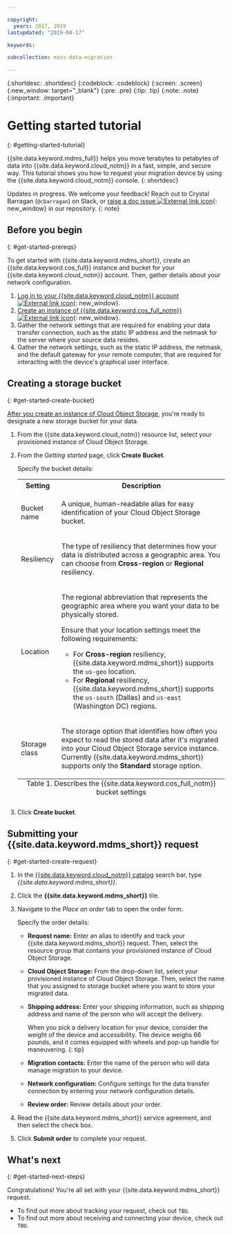 ```yaml
---

copyright:
  years: 2017, 2019
lastupdated: "2019-04-17"

keywords:

subcollection: mass-data-migration

---
```


{:shortdesc: .shortdesc}
{:codeblock: .codeblock}
{:screen: .screen}
{:new_window: target="_blank"}
{:pre: .pre}
{:tip: .tip}
{:note: .note}
{:important: .important}

# Getting started tutorial
{: #getting-started-tutorial}

{{site.data.keyword.mdms_full}} helps you move terabytes to petabytes of data into {{site.data.keyword.cloud_notm}} in a fast, simple, and secure way. This tutorial shows you how to request your migration device by using the {{site.data.keyword.cloud_notm}} console.
{: shortdesc}

Updates in progress. We welcome your feedback! Reach out to Crystal Barragan (`@cbarragan`) on Slack, or [raise a doc issue ![External link icon](../../icons/launch-glyph.svg "External link icon")](https://github.ibm.com/Bluemix-Docs/mass-data-migration/issues){: new_window} in our repository.
{: note}

## Before you begin
{: #get-started-prereqs}

To get started with {{site.data.keyword.mdms_short}}, create an {{site.data.keyword.cos_full}} instance and bucket for your {{site.data.keyword.cloud_notm}} account. Then, gather details about your network configuration.

1. [Log in to your {{site.data.keyword.cloud_notm}} account ![External link icon](../../icons/launch-glyph.svg "External link icon")](https://{DomainName}){: new_window}.
2. [Create an instance of {{site.data.keyword.cos_full_notm}} ![External link icon](../../icons/launch-glyph.svg "External link icon")](https://{DomainName}/catalog/services/cloud-object-storage){: new_window}.
3. Gather the network settings that are required for enabling your data transfer connection, such as the static IP address and the netmask for the server where your source data resides.
4. Gather the network settings, such as the static IP address, the netmask, and the default gateway for your remote computer, that are required for interacting with the device's graphical user interface.

## Creating a storage bucket
{: #get-started-create-bucket}

[After you create an instance of Cloud Object Storage](https://{DomainName}/catalog/services/cloud-object-storage), you're ready to designate a new storage bucket for your data. 

1. From the {{site.data.keyword.cloud_notm}} resource list, select your provisioned instance of Cloud Object Storage.
2. From the _Getting started_ page, click **Create Bucket**.

   Specify the bucket details:

    <table>
      <tr>
        <th>Setting</th>
        <th>Description</th>
      </tr>
      <tr>
        <td>Bucket name</td>
        <td>
          <p>A unique, human-readable alias for easy identification of your Cloud Object Storage bucket.</p>
        </td>
      </tr>
      <tr>
        <td>Resiliency</td>
        <td>
          <p>The type of resiliency that determines how your data is distributed across a geographic area. You can choose from <b>Cross-region</b> or <b>Regional</b> resiliency.</p>
        </td>
      </tr>
      <tr>
        <td>Location</td>
        <td>
          <p>The regional abbreviation that represents the geographic area where you want your data to be physically stored.</p>
          <p>Ensure that your location settings meet the following requirements:</p>
          <p>
            <ul>
              <li>For <b>Cross-region</b> resiliency, {{site.data.keyword.mdms_short}} supports the <code>us-geo</code> location.</li>
              <li>For <b>Regional</b> resiliency, {{site.data.keyword.mdms_short}} supports the <code>us-south</code> (Dallas) and <code>us-east</code> (Washington DC) regions.</li>
            </ul>
          </p>
        </td>
      </tr>
      <tr>
        <td>Storage class</td>
        <td>
          <p>The storage option that identifies how often you expect to read the stored data after it's migrated into your Cloud Object Storage service instance. Currently {{site.data.keyword.mdms_short}} supports only the <b>Standard</b> storage option.</p>
        </td>
      </tr>
      <caption style="caption-side:bottom;">Table 1. Describes the {{site.data.keyword.cos_full_notm}} bucket settings</caption>
    </table>

3. Click **Create bucket**.

## Submitting your {{site.data.keyword.mdms_short}} request
{: #get-started-create-request}

1. In the [{{site.data.keyword.cloud_notm}} catalog](https://{DomainName}/catalog) search bar, type _{{site.data.keyword.mdms_short}}_.
2. Click the **{{site.data.keyword.mdms_short}}** tile.
3. Navigate to the _Place an order_ tab to open the order form.
   
   Specify the order details:

   - **Request name:** Enter an alias to identify and track your {{site.data.keyword.mdms_short}} request. Then, select the resource group that contains your provisioned instance of Cloud Object Storage.
   - **Cloud Object Storage:** From the drop-down list, select your provisioned instance of Cloud Object Storage. Then, select the name that you assigned to storage bucket where you want to store your migrated data.
   - **Shipping address:** Enter your shipping information, such as shipping address and name of the person who will accept the delivery. 
  
      When you pick a delivery location for your device, consider the weight of the device and accessibility. The device weighs 66 pounds, and it comes equipped with wheels and pop-up handle for maneuvering.
      {: tip}

   - **Migration contacts:** Enter the name of the person who will data manage migration to your device. 
   - **Network configuration:** Configure settings for the data transfer connection by entering your network configuration details. 
   - **Review order:** Review details about your order.
4. Read the {{site.data.keyword.mdms_short}} service agreement, and then select the check box.
5. Click **Submit order** to complete your request. 


## What's next
{: #get-started-next-steps}

Congratulations! You're all set with your {{site.data.keyword.mdms_short}} request.

- To find out more about tracking your request, check out `TBU`.
- To find out more about receiving and connecting your device, check out `TBU`.


<!--
Todo: Create new topics for each of these steps. Structure as part of the "How to" section.

## Prepare and ship
{: #get-started-prepare-ship}

After you submit the request, the status for the request ticket changes to `Processing Request`. When your Request is accepted, {{site.data.keyword.IBM}} begins pre-configuring the next available device.

When the device is being prepared, the status on the [Requests ![External link icon](../../icons/launch-glyph.svg "External link icon")](https://control.softlayer.com/storage/mdms){:new_window} page shows `Prepping Device` followed by `Awaiting Shipment`. After your request enters the `Awaiting Shipment` status, the request can no longer be canceled.

When the carrier picks up and sends the device to your location, the status for your request updates to `Device Shipped`. You can view the tracking number in the **Order Details** section of the [requests ![External link icon](../../icons/launch-glyph.svg "External link icon")](https://control.softlayer.com/storage/mdms){:new_window} page.


## Receive and connect
{: #get-started-receive-connect}

1. The device arrives pre-configured for you. A basic [powering and connectivity instruction](user-instructions.html) is included.

   User name and storage pool password are provided separately. Check the **Request Details** in your [Requests ![External link icon](../../icons/launch-glyph.svg "External link icon")](https://control.softlayer.com/storage/mdms){:new_window} for the credentials.
   {:note}

2. Point browser to the static IP address you provided in the order form.
3. Log in, enter the password to unlock the empty storage pool. <br/>

   See the Request Details of your [Requests ![External link icon](../../icons/launch-glyph.svg "External link icon")](https://control.softlayer.com/storage/mdms){:new_window} page for the password.
   {:tip}
4. Mount the NFS share on your server.
5. Rerun your DataShuttle inventory to ensure that any new files are captured.

## Move the data
{: #get-started-move-data}

1. Run the DataShuttle copy to move the data.
2. Lock the storage pool.
3. Gracefully shut down the Mass Data Migration device.
4. Send the box back to {{site.data.keyword.BluSoftlayer_full}} Data Center by using the shipping label that was provided.

When the device is returned to {{site.data.keyword.BluSoftlayer}} the request status changes to `Device Received`.

## Offload and access data
{: #get-started-offload-access}

During the transfer process, the request status displays as `Offloading Data`. The status changes again when the migration to the {{site.data.keyword.objectstorageshort}} Bucket is complete (`Offload Complete`). Your data is immediately accessible when the high-speed offload into your Cloud Object Storage bucket is complete.

## Erase the device
{: #get-started-erase-device}

{{site.data.keyword.IBM}} implements DOD-Level data wipe requirements to permanently erase your data from the device. When finished, your Request status displays `Erase Complete`.

-->